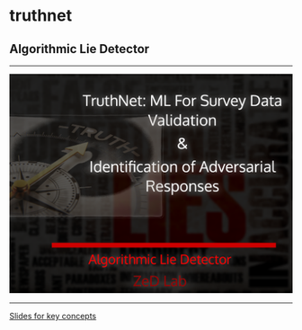 # truthnet
## Algorithmic Lie Detector


---

<img src="truthnet.png" alt="drawing" style="width:900px;"/>

---

[Slides for key concepts](https://slides.com/ishanuchattopadhyay/truthnet)
